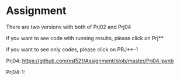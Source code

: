 # Assignment

There are two versions with both of Prj02 and Prj04

 if you want to see code with running results, please click on Prj**
 
 if you want to see only codes, please click on PRJ**-1
 
 
Prj04:       https://github.com/xsl521/Assignment/blob/master/Prj04.ipynb

Prj04-1: 
